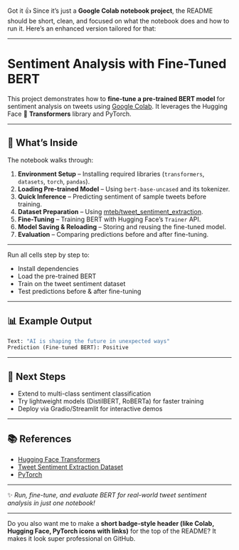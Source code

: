 Got it 👍 Since it’s just a **Google Colab notebook project**, the README should be short, clean, and focused on what the notebook does and how to run it. Here’s an enhanced version tailored for that:

---

# Sentiment Analysis with Fine-Tuned BERT

This project demonstrates how to **fine-tune a pre-trained BERT model** for sentiment analysis on tweets using [Google Colab](https://colab.research.google.com/). It leverages the Hugging Face 🤗 **Transformers** library and PyTorch.

---

## 🚀 What’s Inside

The notebook walks through:

1. **Environment Setup** – Installing required libraries (`transformers`, `datasets`, `torch`, `pandas`).
2. **Loading Pre-trained Model** – Using `bert-base-uncased` and its tokenizer.
3. **Quick Inference** – Predicting sentiment of sample tweets before training.
4. **Dataset Preparation** – Using [mteb/tweet\_sentiment\_extraction](https://huggingface.co/datasets/mteb/tweet_sentiment_extraction).
5. **Fine-Tuning** – Training BERT with Hugging Face’s `Trainer` API.
6. **Model Saving & Reloading** – Storing and reusing the fine-tuned model.
7. **Evaluation** – Comparing predictions before and after fine-tuning.

---


Run all cells step by step to:

* Install dependencies
* Load the pre-trained BERT
* Train on the tweet sentiment dataset
* Test predictions before & after fine-tuning

---

## 📊 Example Output

```python
Text: "AI is shaping the future in unexpected ways"
Prediction (Fine-tuned BERT): Positive 
```

---

## 🔮 Next Steps

* Extend to multi-class sentiment classification
* Try lightweight models (DistilBERT, RoBERTa) for faster training
* Deploy via Gradio/Streamlit for interactive demos

---

## 📚 References

* [Hugging Face Transformers](https://huggingface.co/docs/transformers/index)
* [Tweet Sentiment Extraction Dataset](https://huggingface.co/datasets/mteb/tweet_sentiment_extraction)
* [PyTorch](https://pytorch.org/)

---

✨ *Run, fine-tune, and evaluate BERT for real-world tweet sentiment analysis in just one notebook!*

---

Do you also want me to make a **short badge-style header (like Colab, Hugging Face, PyTorch icons with links)** for the top of the README? It makes it look super professional on GitHub.
